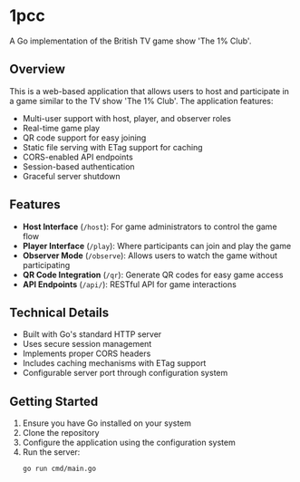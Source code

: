 # 1pcc

A Go implementation of the British TV game show 'The 1% Club'.

## Overview

This is a web-based application that allows users to host and participate in a game similar to the TV show 'The 1% Club'. The application features:

- Multi-user support with host, player, and observer roles
- Real-time game play
- QR code support for easy joining
- Static file serving with ETag support for caching
- CORS-enabled API endpoints
- Session-based authentication
- Graceful server shutdown

## Features

- **Host Interface** (`/host`): For game administrators to control the game flow
- **Player Interface** (`/play`): Where participants can join and play the game
- **Observer Mode** (`/observe`): Allows users to watch the game without participating
- **QR Code Integration** (`/qr`): Generate QR codes for easy game access
- **API Endpoints** (`/api/`): RESTful API for game interactions

## Technical Details

- Built with Go's standard HTTP server
- Uses secure session management
- Implements proper CORS headers
- Includes caching mechanisms with ETag support
- Configurable server port through configuration system

## Getting Started

1. Ensure you have Go installed on your system
2. Clone the repository
3. Configure the application using the configuration system
4. Run the server:
   ```bash
   go run cmd/main.go
